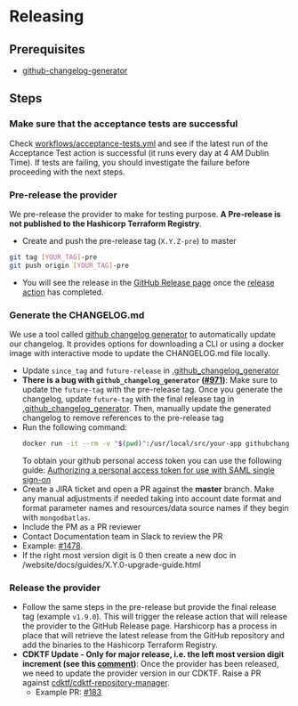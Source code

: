# Releasing

## Prerequisites

- [github-changelog-generator](https://github.com/github-changelog-generator/github-changelog-generator)

## Steps

### Make sure that the acceptance tests are successful
Check [workflows/acceptance-tests.yml](https://github.com/mongodb/terraform-provider-mongodbatlas/actions/workflows/acceptance-tests.yml) and see if the latest run of the Acceptance Test action is successful (it runs every day at 4 AM Dublin Time). If tests are failing, you should investigate the failure before proceeding with the next steps.

### Pre-release the provider 
We pre-release the provider to make for testing purpose. **A Pre-release is not published to the Hashicorp Terraform Registry**.

- Create and push the pre-release tag (`X.Y.Z-pre`) to master
```bash
git tag [YOUR_TAG]-pre
git push origin [YOUR_TAG]-pre
```

- You will see the release in the [GitHub Release page](https://github.com/mongodb/terraform-provider-mongodbatlas/releases) once the [release action](.github/workflows/release.yml) has completed.

### Generate the CHANGELOG.md 
We use a tool called [github changelog generator](https://github.com/github-changelog-generator/github-changelog-generator) to automatically update our changelog. It provides options for downloading a CLI or using a docker image with interactive mode to update the CHANGELOG.md file locally.

- Update `since_tag` and `future-release` in [.github_changelog_generator](https://github.com/mongodb/terraform-provider-mongodbatlas/blob/master/.github_changelog_generator)
- **There is a bug with `github_changelog_generator` ([#971](https://github.com/github-changelog-generator/github-changelog-generator/issues/971))**: Make sure to update the `future-tag` with the pre-release tag. Once you generate the changelog, update `future-tag` with the final release tag in [.github_changelog_generator](https://github.com/mongodb/terraform-provider-mongodbatlas/blob/master/.github_changelog_generator). Then, manually update the generated changelog to remove references to the pre-release tag
- Run the following command: 
    ```bash 
    docker run -it --rm -v "$(pwd)":/usr/local/src/your-app githubchangeloggenerator/github-changelog-generator -u mongodb -p terraform-provider-mongodbatlas -t <GH_TOKEN> --enhancement-label "**Enhancements**" --bugs-label "**Bug Fixes**"  --issues-label "**Closed Issues**" --pr-label "**Internal Improvements**"
    ```
    To obtain your github personal access token you can use the following guide: [Authorizing a personal access token for use with SAML single sign-on](https://docs.github.com/en/enterprise-cloud@latest/authentication/authenticating-with-saml-single-sign-on/authorizing-a-personal-access-token-for-use-with-saml-single-sign-on)
- Create a JIRA ticket and open a PR against the **master** branch. Make any manual adjustments if needed taking into account date format and format parameter names and resources/data source names if they begin with `mongodbatlas`.
- Include the PM as a PR reviewer
- Contact Documentation team in Slack to review the PR
- Example: [#1478](https://github.com/mongodb/terraform-provider-mongodbatlas/pull/1478). 
- If the right most version digit is 0 then create a new doc in /website/docs/guides/X.Y.0-upgrade-guide.html

### Release the provider
- Follow the same steps in the pre-release but provide the final release tag (example `v1.9.0`). This will trigger the release action that will release the provider to the GitHub Release page. Harshicorp has a process in place that will retrieve the latest release from the GitHub repository and add the binaries to the Hashicorp Terraform Registry.
- **CDKTF Update - Only for major release, i.e. the left most version digit increment (see this [comment](https://github.com/cdktf/cdktf-repository-manager/pull/202#issuecomment-1602562201))**: Once the provider has been released, we need to update the provider version in our CDKTF. Raise a PR against [cdktf/cdktf-repository-manager](https://github.com/cdktf/cdktf-repository-manager).
  - Example PR: [#183](https://github.com/cdktf/cdktf-repository-manager/pull/183)

